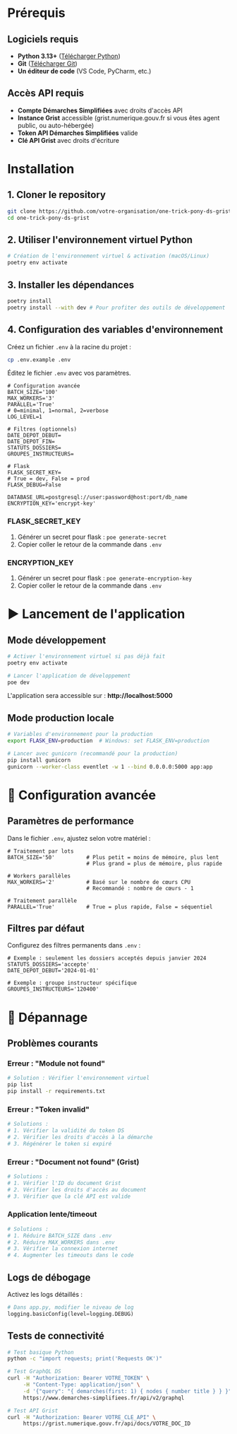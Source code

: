 
# Prérequis

## Logiciels requis
- **Python 3.13+** ([Télécharger Python](https://www.python.org/downloads/))
- **Git** ([Télécharger Git](https://git-scm.com/downloads/))
- **Un éditeur de code** (VS Code, PyCharm, etc.)

## Accès API requis
- **Compte Démarches Simplifiées** avec droits d'accès API
- **Instance Grist** accessible (grist.numerique.gouv.fr si vous êtes agent public, ou auto-hébergée)
- **Token API Démarches Simplifiées** valide
- **Clé API Grist** avec droits d'écriture

# Installation

## 1. Cloner le repository

```bash
git clone https://github.com/votre-organisation/one-trick-pony-ds-grist.git
cd one-trick-pony-ds-grist
```

## 2. Utiliser l'environnement virtuel Python

```bash
# Création de l'environnement virtuel & activation (macOS/Linux)
poetry env activate
```

## 3. Installer les dépendances

```bash
poetry install
poetry install --with dev # Pour profiter des outils de développement
```

## 4. Configuration des variables d'environnement

Créez un fichier `.env` à la racine du projet :

```bash
cp .env.example .env
```

Éditez le fichier `.env` avec vos paramètres.

```env
# Configuration avancée
BATCH_SIZE='100'
MAX_WORKERS='3'
PARALLEL='True'
# 0=minimal, 1=normal, 2=verbose
LOG_LEVEL=1

# Filtres (optionnels)
DATE_DEPOT_DEBUT=
DATE_DEPOT_FIN=
STATUTS_DOSSIERS=
GROUPES_INSTRUCTEURS=

# Flask
FLASK_SECRET_KEY=
# True = dev, False = prod
FLASK_DEBUG=False

DATABASE_URL=postgresql://user:password@host:port/db_name
ENCRYPTION_KEY='encrypt-key'
```

### FLASK_SECRET_KEY

1. Générer un secret pour flask : `poe generate-secret`
2. Copier coller le retour de la commande dans `.env`

### ENCRYPTION_KEY

1. Générer un secret pour flask : `poe generate-encryption-key`
2. Copier coller le retour de la commande dans `.env`

# ▶️ Lancement de l'application

## Mode développement

```bash
# Activer l'environnement virtuel si pas déjà fait
poetry env activate

# Lancer l'application de développement
poe dev
```

L'application sera accessible sur : **http://localhost:5000**

## Mode production locale

```bash
# Variables d'environnement pour la production
export FLASK_ENV=production  # Windows: set FLASK_ENV=production

# Lancer avec gunicorn (recommandé pour la production)
pip install gunicorn
gunicorn --worker-class eventlet -w 1 --bind 0.0.0.0:5000 app:app
```


# 🔧 Configuration avancée

## Paramètres de performance

Dans le fichier `.env`, ajustez selon votre matériel :

```env
# Traitement par lots
BATCH_SIZE='50'          # Plus petit = moins de mémoire, plus lent
                         # Plus grand = plus de mémoire, plus rapide

# Workers parallèles
MAX_WORKERS='2'          # Basé sur le nombre de cœurs CPU
                         # Recommandé : nombre de cœurs - 1

# Traitement parallèle
PARALLEL='True'          # True = plus rapide, False = séquentiel
```

## Filtres par défaut

Configurez des filtres permanents dans `.env` :

```env
# Exemple : seulement les dossiers acceptés depuis janvier 2024
STATUTS_DOSSIERS='accepte'
DATE_DEPOT_DEBUT='2024-01-01'

# Exemple : groupe instructeur spécifique
GROUPES_INSTRUCTEURS='120400'
```

# 🐛 Dépannage

## Problèmes courants

### Erreur : "Module not found"
```bash
# Solution : Vérifier l'environnement virtuel
pip list
pip install -r requirements.txt
```

### Erreur : "Token invalid"
```bash
# Solutions :
# 1. Vérifier la validité du token DS
# 2. Vérifier les droits d'accès à la démarche
# 3. Régénérer le token si expiré
```

### Erreur : "Document not found" (Grist)
```bash
# Solutions :
# 1. Vérifier l'ID du document Grist
# 2. Vérifier les droits d'accès au document
# 3. Vérifier que la clé API est valide
```

### Application lente/timeout
```bash
# Solutions :
# 1. Réduire BATCH_SIZE dans .env
# 2. Réduire MAX_WORKERS dans .env
# 3. Vérifier la connexion internet
# 4. Augmenter les timeouts dans le code
```

## Logs de débogage

Activez les logs détaillés :

```python
# Dans app.py, modifier le niveau de log
logging.basicConfig(level=logging.DEBUG)
```

## Tests de connectivité

```bash
# Test basique Python
python -c "import requests; print('Requests OK')"

# Test GraphQL DS
curl -H "Authorization: Bearer VOTRE_TOKEN" \
     -H "Content-Type: application/json" \
     -d '{"query": "{ demarches(first: 1) { nodes { number title } } }"}' \
     https://www.demarches-simplifiees.fr/api/v2/graphql

# Test API Grist
curl -H "Authorization: Bearer VOTRE_CLE_API" \
     https://grist.numerique.gouv.fr/api/docs/VOTRE_DOC_ID
```
